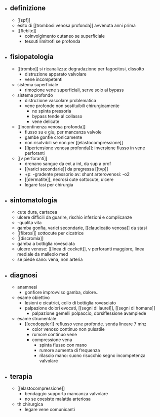 - ## definizione
	- [[spf]]
	- esito di [[trombosi venosa profonda]] avvenuta anni prima
	- [[flebite]]
		- coinvolgimento cutaneo se superficiale
		- tessuti limitrofi se profonda
- ## fisiopatologia
	- [[trombo]] si ricanalizza: degradazione per fagocitosi, dissolto
		- distruzione apparato valvolare
		- vene incompetenti
	- sistema superficiale
		- rimozione vene superficiali, serve solo ai bypass
	- sistema profondo
		- distruzione vascolare problematica
		- vene profonde non sostituibili chirurgicamente
			- no spinta pressoria
			- bypass tende al collasso
			- vene delicate
	- [[incontinenza venosa profonda]]
		- flusso su e giu, per mancanza valvole
		- gambe gonfie cronicamente
		- non risolvibili se non per [[elastocompressione]]
		- [[ipertensione venosa profonda]]: inversione flusso in vene perforanti
	- [[v perforanti]]
		- drenano sangue da ext a int, da sup a prof
		- [[varici secondarie]] da pregressa [[tvp]]
		- +p: -gradente pressorio av: shunt arterovenosi: -o2
		- [[dermatite]], necrosi cute sottocute, ulcere
		- legare fasi per chirurgia
- ## sintomatologia
	- cute dura, cartacea
	- ulcere difficili da guarire, rischio infezioni e complicanze
	- -qualita vita
	- gamba gonfia, varici secondarie, [[claudicatio venosa]] da stasi
	- [[fibrosi]] sottocute per cicatrice
	- [[discromia]]
	- gamba a bottiglia rovesciata
	- ulcere venose: [[linea di cockett]], v perforanti maggiore, linea mediale da malleolo med
	- se piede sano: vena, non arteria
- ## diagnosi
	- anamnesi
		- gonfiore improvviso gamba, dolore..
	- esame obiettivo
		- lesioni e cicatrici, collo di bottiglia rovesciato
		- palpazione dolori evocati, [[segni di laurel]], [[segni di homans]]
			- palpazione gemelli polpaccio, dorsiflessione avampiede
	- esame strumentale
		- [[ecodoppler]] reflusso vene profonde. sonda lineare 7 mhz
			- color venoso continuo non pulsatile
			- rumore continuo vene
			- compressione vena
				- spinta flusso con mano
				- rumore aumenta di frequenza
				- rilascio mano: suono risucchio segno incompetenza valvolare
- ## terapia
	- [[elastocompressione]]
		- bendaggio supporta mancanza valvolare
		- no se coesiste malattia arteriosa
	- th chirurgica
		- legare vene comunicanti